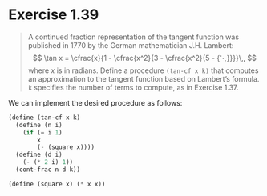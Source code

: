 # Exercise 1.39

> A continued fraction  representation of the tangent function was published in 1770 by the German mathematician J.H. Lambert:
> $$
>   \tan x = \cfrac{x}{1 - \cfrac{x^2}{3 - \cfrac{x^2}{5 - {⋱}}}}\,,
> $$
> where $x$ is in radians.
> Define a procedure `(tan-cf x k)` that computes an approximation to the tangent function based on Lambert’s formula.
> `k` specifies the number of terms to compute, as in Exercise 1.37.



We can implement the desired procedure as follows:
```scheme
(define (tan-cf x k)
  (define (n i)
    (if (= i 1)
        x
        (- (square x))))
  (define (d i)
    (- (* 2 i) 1))
  (cont-frac n d k))

(define (square x) (* x x))
```
